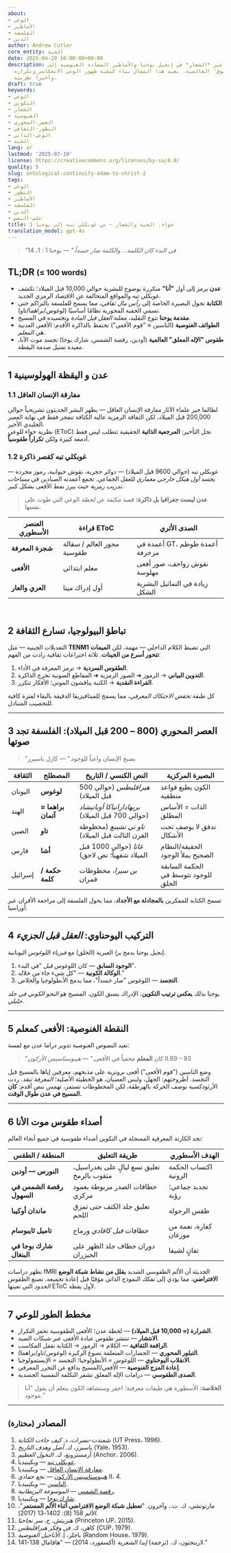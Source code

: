 ```yaml
---
about:
- الوعي
- الأساطير
- الفلسفة
- الدين
author: Andrew Cutler
core_entity: الحية
date: 2025-04-20 10:00:00+00:00
description: من جنة عدن عبر *الشعار* في إنجيل يوحنا والأساطير المضادة الغنوصية إلى
  طقوس 'الإله المشنوق' العالمية، يعيد هذا المقال بناء كيفية ظهور الوعي الانعكاسي وتكراره
  وأخيراً نظريته.
draft: true
keywords:
- الوعي
- التكوين
- الشعار
- الغنوصية
- العصر-المحوري
- التطور-الثقافي
- الوعي-الذاتي
- الحية
lang: ar
lastmod: '2025-07-10'
license: https://creativecommons.org/licenses/by-sa/4.0/
quality: 5
slug: ontological-continuity-adam-to-christ-2
tags:
- الوعي
- التطور
- الأساطير
- الفلسفة
- الدين
- علم-النفس
title: حواء، الحية والشعار — من غوبكلي تبه إلى يوحنا 1
translation_model: gpt-4o
---
```


> *"في البدء كان الكلمة... والكلمة صار جسداً."* — يوحنا 1 : 1، 14

## TL;DR <small>(≤ 100 words)</small>

- **عدن** يرمز إلى أول **"أنا"** متكررة بوضوح للبشرية حوالي 10,000 قبل الميلاد؛ تكشف غوبكلي تبه والمواقع المتحالفة عن الاقتصاد الرمزي الجديد.
- **الكتابة** تحول البصيرة الخاصة إلى *رأس مال ثقافي*، مما يسمح للفلسفة بالتراكم حتى تسمي الحقبة المحورية نظامًا أساسيًا (لوغوس/براهما/تاو).
- **مقدمة يوحنا** تتوج التقليد، معلنة *العقل قبل المادة* وتجسيده في المسيح.
- **الطوائف الغنوصية** (الناسين ≈ "قوم الأفعى") تحتفظ بالذاكرة الأقدم: الأفعى العدنية هي *المعلم*.
- **طقوس "الإله المعلق" العالمية** (أودين، رقصة الشمس، شارك بوجا) تجسد موت الأنا، معيدة تمثيل صدمة اليقظة.

---

## 1 عدن و اليقظة الهولوسينية

### 1.1 مفارقة الإنسان العاقل

لطالما حير علماء الآثار مفارقة الإنسان العاقل — يظهر البشر الحديثون تشريحياً حوالي 200,000 قبل الميلاد، لكن الثقافة الرمزية عالية الكثافة تنفجر فقط في نهاية العصر الجليدي الأخير.  
نظرية حواء للوعي (EToC) تحل التأخير: **المرجعية الذاتية** الحقيقية تتطلب ليس فقط أدمغة كبيرة ولكن **تكراراً طقوسياً**.

### 1.2 غوبكلي تبه كقصر ذاكرة

غوبكلي تبه (حوالي 9600 قبل الميلاد) — دوائر حجرية، نقوش حيوانية، رموز مجردة — يجسد *أول هيكل خارجي معماري* للعقل الجماعي. تجمع أعمدته الصيادين في *مساحات تدريب رمزية* حيث يبرز نمط الأفعى بشكل كبير.

> **عدن ليست جغرافيا بل ذاكرة:** قصة مكثفة عن *لحظة* الوعي التي طوت على نفسها.

| العنصر الأسطوري | قراءة EToC | الصدى الأثري |
|---|---|---|
| **شجرة المعرفة** | محور العالم / سقالة طقوسية | أعمدة في GT، أعمدة طوطم مزخرفة |
| **الأفعى** | معلم ابتدائي | نقوش زواحف، صور أفعى مهلوسة |
| **العري والعار** | أول إدراك ميتا | زيادة في التماثيل البشرية الشكل |

<br>

## 2 تباطؤ البيولوجيا، تسارع الثقافة

التعديلات الجينية — مثل **TENM1** التي تضبط الكلام الداخلي — مهمة، لكن **الميمات تتحور أسرع من الجينات**. ثلاثة اختراعات ثقافية زادت من الفهم:

1. **الطقوس السردية** → ترمز المعرفة في الأداء.
2. **التدوين البياني** → الرموز ➜ الصور الرمزية ➜ المقاطع الصوتية تخرج الذاكرة.
3. **القراءة النقدية** → الكتبة يناقشون الموتى؛ الأفكار تتكرر.

كل طبقة *تخفض الاحتكاك المعرفي*، مما يسمح للميتافيزيقا الدقيقة بالبقاء لفترة كافية للتخصيب المتبادل.

---

## 3 العصر المحوري (800 – 200 قبل الميلاد): الفلسفة تجد صوتها

> "يصبح الإنسان واعياً للوجود." — كارل ياسبرز

| الثقافة | المصطلح | النص الكنسي / التاريخ | البصيرة المركزية |
|---|---|---|---|
| اليونان | **لوغوس** | *هيراقليطس* (حوالي 500 قبل الميلاد) | الكون يطيع قواعد منطقية |
| الهند | **براهما ≈ آتمان** | *بريهادارانياكا أوبانيشاد* (حوالي 700 قبل الميلاد) | الذات = الأساس المطلق |
| الصين | **تاو** | *تاو تي تشينغ* (مخطوطة القرن الثالث قبل الميلاد) | تدفق لا يوصف تحت الأشكال |
| فارس | **أشا** | *غاثا* (حوالي 1000 قبل الميلاد شفهياً؛ نص لاحق) | الحقيقة/النظام الصحيح يملأ الوجود |
| إسرائيل | **حكمة / كلمة** | *بن سيرا*، مخطوطات قمران | الحكمة السابقة للوجود تتوسط في الخلق |

تسمح الكتابة للمفكرين **بالمجادلة مع الأجداد**، مما يحول الفلسفة إلى مراجعة الأقران عبر أوراسيا.

---

## 4 التركيب اليوحناوي: *العقل قبل الجزيء*

إنجيل يوحنا يدمج *برا* العبرية (الخلق) مع *فيزياء اللوغوس* اليونانية.

1. **الوجود السابق** — كان اللوغوس *قبل* "في البدء".
2. **الوكالة الكونية** — "كل شيء جاء من خلاله."
3. **التجسد** — اللوغوس "صار جسداً"، مما يدمج الأنطولوجيا والخلاص.

يوحنا بذلك **يعكس ترتيب التكوين**: الإدراك يسبق الكون. المسيح هو *النحو الكوني في جلد جليلي*.

---

## 5 النقطة الغنوصية: الأفعى كمعلم

تعيد النصوص الغنوصية تدوير دراما عدن مع لمسة:

> "كان **المعلم** مخفياً في الأفعى." — *هيبوستاسيس الأركون* II.89 – 93

وضع الناسين ("قوم الأفعى") أفعى برونزية على مذبحهم، معرفين إياها بالمسيح قبل التجسد. 
أطروحتهم: الجهل، وليس العصيان، هو الخطيئة الأصلية؛ *المعرفة تنقذ*. 
ردت الأرثوذكسية بوصف الحركة بالهرطقة، لكن المخطوطات تستمر، تهمس بنص أقدم: **كان المسيح في عدن طوال الوقت.**

---

## 6 أصداء طقوس موت الأنا

تجد الكارثة المعرفية المسجلة في التكوين أصداء طقوسية في جميع أنحاء العالم:

| المنطقة / الطقس | طريقة التعليق | الهدف الأسطوري |
|---|---|---|
| **النورس — أودين** | تعليق تسع ليالٍ على يغدراسيل، مثقوب بالرمح | اكتساب الحكمة الرونية |
| **رقصة الشمس في السهول** | خطافات الصدر مربوطة بعمود مركزي | تجديد جماعي؛ رؤية |
| **ماندان أوكيبا** | تعليق جلد الكتف حتى تمزق اللحم | طقس الرجولة |
| **تاميل ثايبوسام** | خطافات *فيل كافادي* ورماح | كفارة، نعمة من مورغان |
| **شارك بوجا في البنغال** | دوران خطاف جلد الظهر على الخيزران | تفانٍ لشيفا |

تظهر دراسات fMRI الحديثة أن الألم الطقوسي الشديد **يقلل من نشاط شبكة الوضع الافتراضي**، مما يؤدي إلى تفكك النموذج الذاتي مؤقتًا قبل إعادة تجميعه. تصنع الطقوس *الحدود* التي تعينها EToC لأول يقظة.

---

## 7 مخطط الطور للوعي

- **الشرارة (≈ 10,000 قبل الميلاد)** — لحظة عدن؛ الأفعى الطقوسية تحفز التكرار.
- **الانتشار** — تنتشر طقوس عبادة الأفعى عبر شبكات الصيد.
- **الرافعة الثقافية** — الكلام → الرموز → الكتابة تقفل المكاسب.
- **التبلور المحوري** — الحضارات المتعلمة تصوغ الركيزة (لوغوس/تاو/براهما).
- **الانقلاب اليوحناوي** — اللوغوس = الأنطولوجيا؛ التجسد = الإبستمولوجيا.
- **إعادة المزج الغنوصية** — الأفعى/المسيح يدافع عن التحرر المعرفي.
- **الصدى الطقوسي** — درامات الإله المعلق تشفر التكلفة النفسية الجسدية.

> **الخلاصة:** الأسطورة هي طبقات معرفية؛ احفر وستشاهد الكون يتعلم أن يقول "أنا موجود."

---

## المصادر <small>(مختارة)</small>

1. شمندت-بسرات، د. *كيف جاءت الكتابة* (UT Press، 1996).
2. ياسبرز، ك. *أصل وهدف التاريخ* (Yale، 1953).
3. أرمسترونغ، ك. *التحول العظيم* (Anchor، 2006).
4. [غوبكلي تبه](https://en.wikipedia.org/wiki/G%C3%B6bekli_Tepe) — ويكيبيديا.
5. [مفارقة الإنسان العاقل](https://en.wikipedia.org/wiki/Sapient_paradox) — ويكيبيديا.
6. [هيبوستاسيس الأركون](https://en.wikipedia.org/wiki/Hypostasis_of_the_Archons) — نجع حمادي II، 4.
7. [الناسين](https://en.wikipedia.org/wiki/Naassenes) — ويكيبيديا.
8. [رقصة الشمس](https://www.britannica.com/topic/Sun-Dance) — *الموسوعة البريطانية*.
9. [شارك بوجا](https://en.wikipedia.org/wiki/Charak_Puja) — ويكيبيديا.
10. مارتوتشي، ك. ت.، وآخرون. "**تعطيل شبكة الوضع الافتراضي أثناء الألم المستمر**"، *الألم* 158 (8): 1402–13 (2017).
11. هنريتش، ج. *سر نجاحنا* (Princeton UP، 2015).
12. كاهن، ك. *فن وفكر هيراقليطس* (CUP، 1979).
13. باجلز، إ. *الأناجيل الغنوصية* (Random House، 1979).
14. لارينجتون، ك. (ترجمة) *إيدا الشعرية* (أكسفورد، 2014) — "هافامال 138-141."